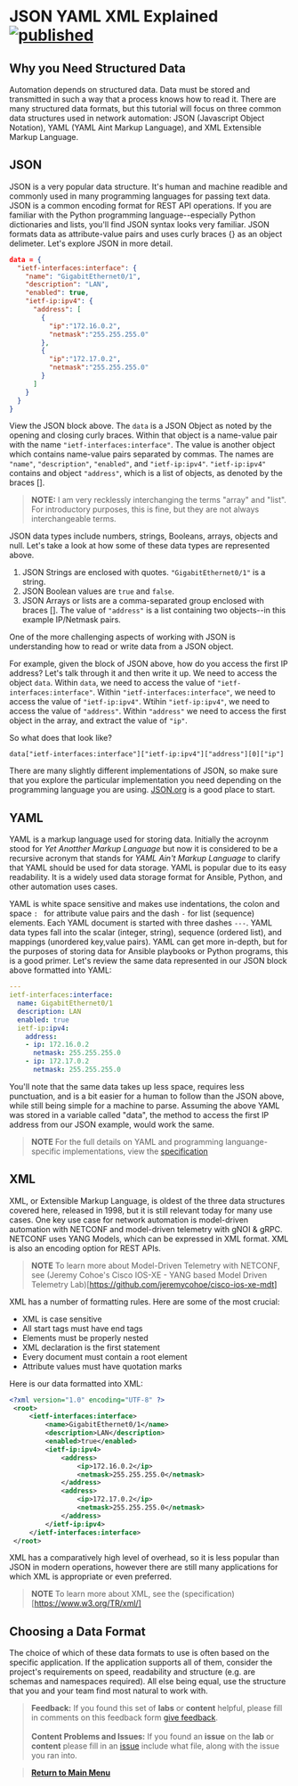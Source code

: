 # JSON YAML XML Explained  [![published](https://static.production.devnetcloud.com/codeexchange/assets/images/devnet-published.svg)](https://developer.cisco.com/codeexchange/github/repo/kebaldwi/DNAC-TEMPLATES)

## Why you Need Structured Data

Automation depends on structured data. Data must be stored and transmitted in such a way that a process knows how to read it.  There are many structured data formats, but this tutorial will focus on three common data structures used in network automation: JSON (Javascript Object Notation), YAML (YAML Aint Markup Language), and XML Extensible Markup Language.

## JSON

JSON is a very popular data structure.  It's human and machine readible and commonly used in many programming languages for passing text data.  JSON is a common encoding format for REST API operations.  If you are familiar with the Python programming language--especially Python dictionaries and lists, you'll find JSON syntax looks very familiar. JSON formats data as attribute-value pairs and uses curly braces \{\} as an object delimeter.  Let's explore JSON in more detail.


```json
data = {
  "ietf-interfaces:interface": {
    "name": "GigabitEthernet0/1",
    "description": "LAN",
    "enabled": true,
    "ietf-ip:ipv4": {
      "address": [
        {
          "ip":"172.16.0.2",
          "netmask":"255.255.255.0"
        },
        {
          "ip":"172.17.0.2",
          "netmask":"255.255.255.0"
        }
      ]
    }
  }
}
```

View the JSON block above.  The ```data``` is a JSON Object as noted by the opening and closing curly braces.  Within that object is a name-value pair with the name ```"ietf-interfaces:interface"```.  The value is another object which contains name-value pairs separated by commas.  The names are ```"name"```, ```"description"```, ```"enabled"```, and ```"ietf-ip:ipv4"```.  ```"ietf-ip:ipv4"``` contains and object ```"address"```, which is a list of objects, as denoted by the braces \[\].  

> **NOTE:** I am very recklessly interchanging the terms "array" and "list".  For introductory purposes, this is fine, but they are not always interchangeable terms.

JSON data types include numbers, strings, Booleans, arrays, objects and null.  Let's take a look at how some of these data types are represented above.

1. JSON Strings are enclosed with quotes.  ```"GigabitEthernet0/1"``` is a string.
2. JSON Boolean values are ```true``` and ```false```.
3. JSON Arrays or lists are a comma-separated group enclosed with braces \[\].  The value of ```"address"``` is a list containing two objects--in this example IP/Netmask pairs.

One of the more challenging aspects of working with JSON is understanding how to read or write data from a JSON object.  

For example, given the block of JSON above, how do you access the first IP address?  Let's talk through it and then write it up.  We need to access the object ```data```.  Within ```data```, we need to access the value of ```"ietf-interfaces:interface"```.  Within ```"ietf-interfaces:interface"```, we need to access the value of ```"ietf-ip:ipv4"```.  Wtihin ```"ietf-ip:ipv4"```, we need to access the value of ```"address"```.  Within ```"address"``` we need to access the first object in the array, and extract the value of ```"ip"```.  

So what does that look like?

```data["ietf-interfaces:interface"]["ietf-ip:ipv4"]["address"][0]["ip"]```

There are many slightly different implementations of JSON, so make sure that you explore the particular implementation you need depending on the programming language you are using. [JSON.org](json.org) is a good place to start.


## YAML

YAML is a markup language used for storing data.  Initially the acroynm stood for *Yet Anotther Markup Language* but now it is considered to be a recursive acronym that stands for *YAML Ain't Markup Language* to clarify that YAML should be used for data storage.  YAML is popular due to its easy readability.  It is a widely used data storage format for Ansible, Python, and other automation uses cases. 

YAML is white space sensitive and makes use indentations, the colon and space ```: ``` for attribute value pairs and the dash ```-``` for list (sequence) elements. Each YAML document is started with three dashes ```---```.  YAML data types fall into the scalar (integer, string), sequence (ordered list), and mappings (unordered key,value pairs). YAML can get more in-depth, but for the purposes of storing data for Ansible playbooks or Python programs, this is a good primer. Let's review the same data represented in our JSON block above formatted into YAML:

```yaml
---
ietf-interfaces:interface:
  name: GigabitEthernet0/1
  description: LAN
  enabled: true
  ietf-ip:ipv4:
    address:
    - ip: 172.16.0.2
      netmask: 255.255.255.0
    - ip: 172.17.0.2
      netmask: 255.255.255.0
```

You'll note that the same data takes up less space, requires less punctuation, and is a bit easier for a human to follow than the JSON above, while still being simple for a machine to parse.  Assuming the above YAML was stored in a variable called "data", the method to access the first IP address from our JSON example, would work the same.

> **NOTE** For the full details on YAML and programming languange-specific implementations, view the [specification](https://yaml.org)

## XML

XML, or Extensible Markup Language, is oldest of the three data structures covered here, released in 1998, but it is still relevant today for many use cases.  One key use case for network automation is model-driven automation with NETCONF and model-driven telemetry with gNOI & gRPC.  NETCONF uses YANG Models, which can be expressed in XML format. XML is also an encoding option for REST APIs. 

> **NOTE** To learn more about Model-Driven Telemetry with NETCONF, see (Jeremy Cohoe's Cisco IOS-XE - YANG based Model Driven Telemetry Lab)[https://github.com/jeremycohoe/cisco-ios-xe-mdt]

XML has a number of formatting rules.  Here are some of the most crucial:

- XML is case sensitive
- All start tags must have end tags
- Elements must be properly nested
- XML declaration is the first statement
- Every document must contain a root element
- Attribute values must have quotation marks

Here is our data formatted into XML:

```xml
<?xml version="1.0" encoding="UTF-8" ?>
 <root>
     <ietf-interfaces:interface>
         <name>GigabitEthernet0/1</name>
         <description>LAN</description>
         <enabled>true</enabled>
         <ietf-ip:ipv4>
             <address>
                 <ip>172.16.0.2</ip>
                 <netmask>255.255.255.0</netmask>
             </address>
             <address>
                 <ip>172.17.0.2</ip>
                 <netmask>255.255.255.0</netmask>
             </address>
         </ietf-ip:ipv4>
     </ietf-interfaces:interface>
 </root>

```

XML has a comparatively high level of overhead, so it is less popular than JSON in modern operations, however there are still many applications for which XML is appropriate or even preferred.  

> **NOTE** To learn more about XML, see the (specification)[https://www.w3.org/TR/xml/]


## Choosing a Data Format

The choice of which of these data formats to use is often based on the specific application. If the application supports all of them, consider the project's requirements on speed, readability and structure (e.g. are schemas and namespaces required).    All else being equal, use the structure that you and your team find most natural to work with.

> **Feedback:** If you found this set of **labs** or **content** helpful, please fill in comments on this feedback form [give feedback](https://app.smartsheet.com/b/form/f75ce15c2053435283a025b1872257fe).</br></br>
**Content Problems and Issues:** If you found an **issue** on the **lab** or **content** please fill in an [issue](https://github.com/kebaldwi/DNAC-TEMPLATES/issues/new) include what file, along with the issue you ran into. 

> [**Return to Main Menu**](../README.md)